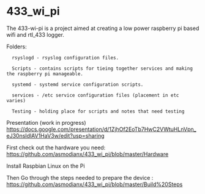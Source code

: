# 433_wi_pi
The 433-wi-pi is a project aimed at creating a low power raspberry pi based wifi and rtl_433 logger.

Folders:

      rsyslogd - rsyslog configuration files.

      Scripts - contains scripts for tieing together services and making the raspberry pi manageable.
      
      systemd - systemd service configuration scripts.
      
      services - /etc service configuration files (placement in etc varies)
      
      Testing - holding place for scripts and notes that need testing
  
Presentation (work in progress)
https://docs.google.com/presentation/d/1ZjhOf2EoTb7HwC2VWtuHLnVpn_eJ30nsIdlAV1HaV3w/edit?usp=sharing

First check out the hardware you need: https://github.com/asmodianx/433_wi_pi/blob/master/Hardware

Install Raspbian Linux on the Pi

Then Go through the steps needed to prepare the device : https://github.com/asmodianx/433_wi_pi/blob/master/Build%20Steps
